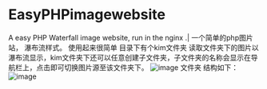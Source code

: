 # EasyPHPimagewebsite
A easy PHP Waterfall image website, run in the nginx .| 一个简单的php图片站， 瀑布流样式。
使用起来很简单 目录下有个kim文件夹 读取文件夹下的图片以瀑布流显示，kim文件夹下还可以任意创建子文件夹，子文件夹的名称会显示在导航栏上，点击即可切换图片源至该文件夹下。
![image](https://github.com/zhang0168a/EasyPHPimagewebsite/assets/128563169/ae1b7b8e-3423-4f12-b4f6-925bfc75d303)
文件夹 结构如下：
![image](https://github.com/zhang0168a/EasyPHPimagewebsite/assets/128563169/430ab51f-0a8e-43d4-9ec0-0ded15b5f746)
